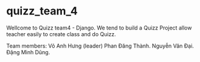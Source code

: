 quizz_team_4
============
Wellcome to Quizz team4 - Django.
We tend to build a Quizz Project allow teacher easily to create class and do Quizz.

Team members:
Võ Anh Hưng (leader)
Phan Đăng Thành.
Nguyễn Văn Đại.
Đặng Minh Dũng.
